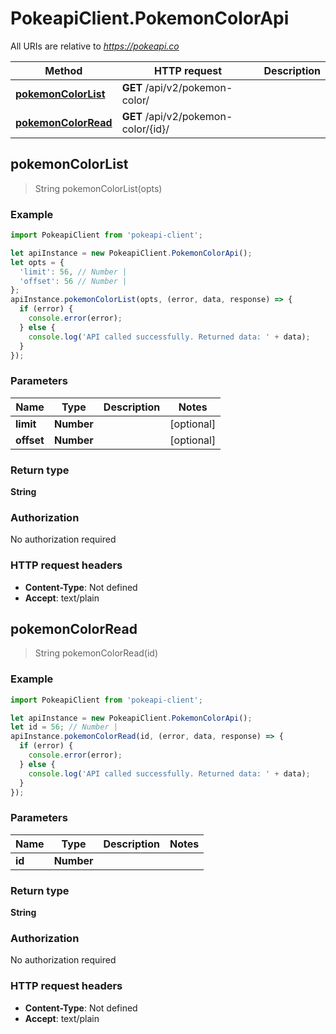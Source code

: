 # PokeapiClient.PokemonColorApi

All URIs are relative to *https://pokeapi.co*

Method | HTTP request | Description
------------- | ------------- | -------------
[**pokemonColorList**](PokemonColorApi.md#pokemonColorList) | **GET** /api/v2/pokemon-color/ | 
[**pokemonColorRead**](PokemonColorApi.md#pokemonColorRead) | **GET** /api/v2/pokemon-color/{id}/ | 



## pokemonColorList

> String pokemonColorList(opts)



### Example

```javascript
import PokeapiClient from 'pokeapi-client';

let apiInstance = new PokeapiClient.PokemonColorApi();
let opts = {
  'limit': 56, // Number | 
  'offset': 56 // Number | 
};
apiInstance.pokemonColorList(opts, (error, data, response) => {
  if (error) {
    console.error(error);
  } else {
    console.log('API called successfully. Returned data: ' + data);
  }
});
```

### Parameters


Name | Type | Description  | Notes
------------- | ------------- | ------------- | -------------
 **limit** | **Number**|  | [optional] 
 **offset** | **Number**|  | [optional] 

### Return type

**String**

### Authorization

No authorization required

### HTTP request headers

- **Content-Type**: Not defined
- **Accept**: text/plain


## pokemonColorRead

> String pokemonColorRead(id)



### Example

```javascript
import PokeapiClient from 'pokeapi-client';

let apiInstance = new PokeapiClient.PokemonColorApi();
let id = 56; // Number | 
apiInstance.pokemonColorRead(id, (error, data, response) => {
  if (error) {
    console.error(error);
  } else {
    console.log('API called successfully. Returned data: ' + data);
  }
});
```

### Parameters


Name | Type | Description  | Notes
------------- | ------------- | ------------- | -------------
 **id** | **Number**|  | 

### Return type

**String**

### Authorization

No authorization required

### HTTP request headers

- **Content-Type**: Not defined
- **Accept**: text/plain


